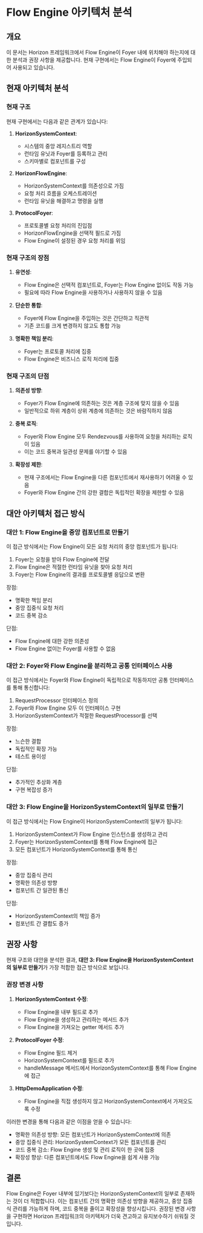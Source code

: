# Flow Engine 아키텍처 분석

## 개요

이 문서는 Horizon 프레임워크에서 Flow Engine이 Foyer 내에 위치해야 하는지에 대한 분석과 권장 사항을 제공합니다. 현재 구현에서는 Flow Engine이 Foyer에 주입되어 사용되고 있습니다.

## 현재 아키텍처 분석

### 현재 구조

현재 구현에서는 다음과 같은 관계가 있습니다:

1. **HorizonSystemContext**:
   - 시스템의 중앙 레지스트리 역할
   - 런타임 유닛과 Foyer를 등록하고 관리
   - 스키마별로 컴포넌트를 구성

2. **HorizonFlowEngine**:
   - HorizonSystemContext를 의존성으로 가짐
   - 요청 처리 흐름을 오케스트레이션
   - 런타임 유닛을 해결하고 명령을 실행

3. **ProtocolFoyer**:
   - 프로토콜별 요청 처리의 진입점
   - HorizonFlowEngine을 선택적 필드로 가짐
   - Flow Engine이 설정된 경우 요청 처리를 위임

### 현재 구조의 장점

1. **유연성**:
   - Flow Engine은 선택적 컴포넌트로, Foyer는 Flow Engine 없이도 작동 가능
   - 필요에 따라 Flow Engine을 사용하거나 사용하지 않을 수 있음

2. **단순한 통합**:
   - Foyer에 Flow Engine을 주입하는 것은 간단하고 직관적
   - 기존 코드를 크게 변경하지 않고도 통합 가능

3. **명확한 책임 분리**:
   - Foyer는 프로토콜 처리에 집중
   - Flow Engine은 비즈니스 로직 처리에 집중

### 현재 구조의 단점

1. **의존성 방향**:
   - Foyer가 Flow Engine에 의존하는 것은 계층 구조에 맞지 않을 수 있음
   - 일반적으로 하위 계층이 상위 계층에 의존하는 것은 바람직하지 않음

2. **중복 로직**:
   - Foyer와 Flow Engine 모두 Rendezvous를 사용하여 요청을 처리하는 로직이 있음
   - 이는 코드 중복과 일관성 문제를 야기할 수 있음

3. **확장성 제한**:
   - 현재 구조에서는 Flow Engine을 다른 컴포넌트에서 재사용하기 어려울 수 있음
   - Foyer와 Flow Engine 간의 강한 결합은 독립적인 확장을 제한할 수 있음

## 대안 아키텍처 접근 방식

### 대안 1: Flow Engine을 중앙 컴포넌트로 만들기

이 접근 방식에서는 Flow Engine이 모든 요청 처리의 중앙 컴포넌트가 됩니다:

1. Foyer는 요청을 받아 Flow Engine에 전달
2. Flow Engine은 적절한 런타임 유닛을 찾아 요청 처리
3. Foyer는 Flow Engine의 결과를 프로토콜별 응답으로 변환

장점:
- 명확한 책임 분리
- 중앙 집중식 요청 처리
- 코드 중복 감소

단점:
- Flow Engine에 대한 강한 의존성
- Flow Engine 없이는 Foyer를 사용할 수 없음

### 대안 2: Foyer와 Flow Engine을 분리하고 공통 인터페이스 사용

이 접근 방식에서는 Foyer와 Flow Engine이 독립적으로 작동하지만 공통 인터페이스를 통해 통신합니다:

1. RequestProcessor 인터페이스 정의
2. Foyer와 Flow Engine 모두 이 인터페이스 구현
3. HorizonSystemContext가 적절한 RequestProcessor를 선택

장점:
- 느슨한 결합
- 독립적인 확장 가능
- 테스트 용이성

단점:
- 추가적인 추상화 계층
- 구현 복잡성 증가

### 대안 3: Flow Engine을 HorizonSystemContext의 일부로 만들기

이 접근 방식에서는 Flow Engine이 HorizonSystemContext의 일부가 됩니다:

1. HorizonSystemContext가 Flow Engine 인스턴스를 생성하고 관리
2. Foyer는 HorizonSystemContext를 통해 Flow Engine에 접근
3. 모든 컴포넌트가 HorizonSystemContext를 통해 통신

장점:
- 중앙 집중식 관리
- 명확한 의존성 방향
- 컴포넌트 간 일관된 통신

단점:
- HorizonSystemContext의 책임 증가
- 컴포넌트 간 결합도 증가

## 권장 사항

현재 구조와 대안을 분석한 결과, **대안 3: Flow Engine을 HorizonSystemContext의 일부로 만들기**가 가장 적합한 접근 방식으로 보입니다.

### 권장 변경 사항

1. **HorizonSystemContext 수정**:
   - Flow Engine을 내부 필드로 추가
   - Flow Engine을 생성하고 관리하는 메서드 추가
   - Flow Engine을 가져오는 getter 메서드 추가

2. **ProtocolFoyer 수정**:
   - Flow Engine 필드 제거
   - HorizonSystemContext를 필드로 추가
   - handleMessage 메서드에서 HorizonSystemContext를 통해 Flow Engine에 접근

3. **HttpDemoApplication 수정**:
   - Flow Engine을 직접 생성하지 않고 HorizonSystemContext에서 가져오도록 수정

이러한 변경을 통해 다음과 같은 이점을 얻을 수 있습니다:

- 명확한 의존성 방향: 모든 컴포넌트가 HorizonSystemContext에 의존
- 중앙 집중식 관리: HorizonSystemContext가 모든 컴포넌트를 관리
- 코드 중복 감소: Flow Engine 생성 및 관리 로직이 한 곳에 집중
- 확장성 향상: 다른 컴포넌트에서도 Flow Engine을 쉽게 사용 가능

## 결론

Flow Engine은 Foyer 내부에 있기보다는 HorizonSystemContext의 일부로 존재하는 것이 더 적합합니다. 이는 컴포넌트 간의 명확한 의존성 방향을 제공하고, 중앙 집중식 관리를 가능하게 하며, 코드 중복을 줄이고 확장성을 향상시킵니다. 권장된 변경 사항을 구현하면 Horizon 프레임워크의 아키텍처가 더욱 견고하고 유지보수하기 쉬워질 것입니다.